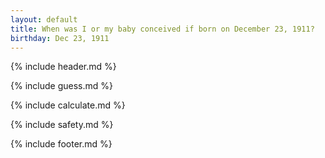 ```yaml
---
layout: default
title: When was I or my baby conceived if born on December 23, 1911?
birthday: Dec 23, 1911
---
```


{% include header.md %}

{% include guess.md %}

{% include calculate.md %}

{% include safety.md %}

{% include footer.md %}



